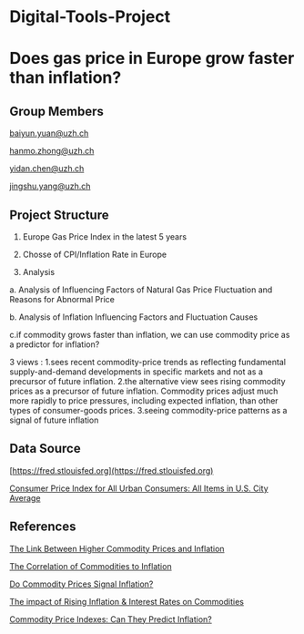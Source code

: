 # Digital-Tools-Project
# Does gas price in Europe grow faster than inflation? 
## Group Members
baiyun.yuan@uzh.ch

hanmo.zhong@uzh.ch

yidan.chen@uzh.ch

jingshu.yang@uzh.ch

## Project Structure
1. Europe Gas Price Index in the latest 5 years

2. Chosse of CPI/Inflation Rate in Europe

3. Analysis

a. Analysis of Influencing Factors of Natural Gas Price Fluctuation and Reasons for Abnormal Price

b. Analysis of Inflation Influencing Factors and Fluctuation Causes

c.if commodity grows faster than inflation, we can use commodity price as a predictor for inflation? 

  3 views :
  1.sees recent commodity-price trends as reflecting fundamental supply-and-demand developments in specific markets and not as a precursor of future inflation. 
  2.the alternative view sees rising commodity prices as a precursor of future inflation. Commodity prices adjust much more rapidly to price pressures, including expected inflation, than other types of consumer-goods prices. 
  3.seeing commodity-price patterns as a signal of future inflation


## Data Source
[https://fred.stlouisfed.org](https://fred.stlouisfed.org)

[Consumer Price Index for All Urban Consumers: All Items in U.S. City Average](https://fred.stlouisfed.org/series/CPIAUCSL#0)

## References
[The Link Between Higher Commodity Prices and Inflation](https://research.stlouisfed.org/publications/economic-synopses/2021/09/08/the-link-between-higher-commodity-prices-and-inflation)

[The Correlation of Commodities to Inflation](https://www.investopedia.com/articles/investing/020816/importance-commodity-pricing-understanding-inflation.asp)

[Do Commodity Prices Signal Inflation?](https://www.clevelandfed.org/publications/economic-commentary/2011/ec-201108-do-commodity-prices-signal-inflation)

[The impact of Rising Inflation & Interest Rates on Commodities](https://www.youtube.com/watch?v=lW0PCAP4wJE)

[Commodity Price Indexes: Can They Predict Inflation?](https://www.stlouisfed.org/publications/regional-economist/july-1994/commodity-price-indexes-can-they-predict-inflation)



